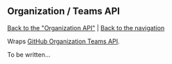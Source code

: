 ## Organization / Teams API
[Back to the "Organization API"](../organization.md) | [Back to the navigation](index.md)

Wraps [GitHub Organization Teams API](http://developer.github.com/v3/organization/teams/).

To be written...
